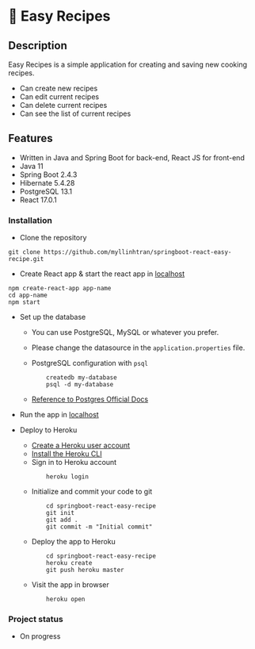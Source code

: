 # :stew: Easy Recipes

## Description
Easy Recipes is a simple application for creating and saving new cooking recipes.
* Can create new recipes 
* Can edit current recipes
* Can delete current recipes
* Can see the list of current recipes


## Features
* Written in Java and Spring Boot for back-end, React JS for front-end
* Java 11
* Spring Boot 2.4.3
* Hibernate 5.4.28
* PostgreSQL 13.1
* React 17.0.1


### Installation

* Clone the repository
```
git clone https://github.com/myllinhtran/springboot-react-easy-recipe.git
```

* Create React app & start the react app in [localhost](http://localhost:3000)
```
npm create-react-app app-name
cd app-name
npm start
```

* Set up the database
    * You can use PostgreSQL, MySQL or whatever you prefer. 
    * Please change the datasource in the ``` application.properties ``` file. 
    * PostgreSQL configuration with ``` psql ```
        ```
            createdb my-database
            psql -d my-database
        ```
    
    * [Reference to Postgres Official Docs](https://www.postgresql.org/docs)

* Run the app in [localhost](http://localhost:8080)

* Deploy to Heroku
    * [Create a Heroku user account](https://signup.heroku.com/devcenter)
    * [Install the Heroku CLI](https://devcenter.heroku.com/articles/heroku-cli#download-and-install)
    * Sign in to Heroku account 
        ``` 
            heroku login 
        ```
    * Initialize and commit your code to git
        ```
            cd springboot-react-easy-recipe
            git init
            git add .
            git commit -m "Initial commit"
        ```
    * Deploy the app to Heroku
        ```      
            cd springboot-react-easy-recipe
            heroku create
            git push heroku master
        ```
    * Visit the app in browser
        ```
            heroku open
        ```

### Project status
* On progress
